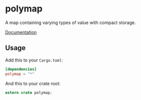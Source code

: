 # polymap

A map containing varying types of value with compact storage.

[Documentation](http://murarth.github.io/polymap/polymap/index.html)

## Usage

Add this to your `Cargo.toml`:

```toml
[dependencies]
polymap = "*"
```

And this to your crate root:

```rust
extern crate polymap;
```

